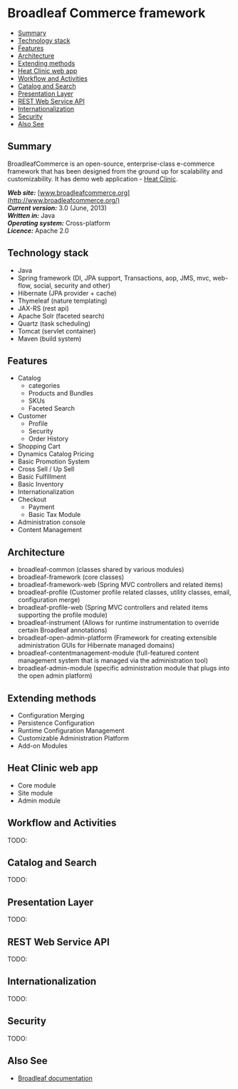 Broadleaf Commerce framework
============================

+ [Summary](#summary)
+ [Technology stack](#technology-stack)
+ [Features](#features)
+ [Architecture](#architecture)
+ [Extending methods](#extending-methods)
+ [Heat Clinic web app](#heat-clinic-web-app)
+ [Workflow and Activities](#workflow-and-Activities)
+ [Catalog and Search](#catalog-and-search)
+ [Presentation Layer](#presentation-layer)
+ [REST Web Service API](#rest-web-service-api)
+ [Internationalization](#internationalization)
+ [Security](#security)
+ [Also See](#also-see)

Summary
-------
BroadleafCommerce is an open-source, enterprise-class e-commerce framework
that has been designed from the ground up for scalability and customizability.
It has demo web application - [Heat Clinic](http://demo.broadleafcommerce.org/heatclinic/).

**_Web site:_** [www.broadleafcommerce.org](http://www.broadleafcommerce.org/) <br/>
**_Current version:_** 3.0 (June, 2013)<br/>
**_Written in:_** Java <br/>
**_Operating system:_** Cross-platform <br/>
**_Licence:_** Apache 2.0

Technology stack
----------------
* Java
* Spring framework (DI, JPA support, Transactions, aop, JMS, mvc, web-flow, social, security and other)
* Hibernate (JPA provider + cache)
* Thymeleaf (nature templating)
* JAX-RS (rest api)
* Apache Solr (faceted search)
* Quartz (task scheduling)
* Tomcat (servlet container)
* Maven (build system)

Features
--------
* Catalog
    - categories
    - Products and Bundles
    - SKUs
    - Faceted Search
* Customer
    - Profile
    - Security
    - Order History
* Shopping Cart
* Dynamics Catalog Pricing
* Basic Promotion System
* Cross Sell / Up Sell
* Basic Fulfillment
* Basic Inventory
* Internationalization
* Checkout
    - Payment
    - Basic Tax Module
* Administration console
* Content Management


Architecture
------------
* broadleaf-common (classes shared by various modules)
* broadleaf-framework (core classes)
* broadleaf-framework-web (Spring MVC controllers and related items)
* broadleaf-profile (Customer profile related classes, utility classes, email, configuration merge)
* broadleaf-profile-web (Spring MVC controllers and related items supporting the profile module)
* broadleaf-instrument (Allows for runtime instrumentation to override certain Broadleaf annotations)
* broadleaf-open-admin-platform (Framework for creating extensible administration GUIs for Hibernate managed domains)
* broadleaf-contentmanagement-module (full-featured content management system that is managed via the administration tool)
* broadleaf-admin-module (specific administration module that plugs into the open admin platform)

Extending methods
-----------------
* Configuration Merging
* Persistence Configuration
* Runtime Configuration Management
* Customizable Administration Platform
* Add-on Modules

Heat Clinic web app
-------------------
* Core module
* Site module
* Admin module

Workflow and Activities
-----------------------
TODO:

Catalog and Search
------------------
TODO:

Presentation Layer
------------------
TODO:

REST Web Service API
--------------------
TODO:

Internationalization
--------------------
TODO:

Security
--------
TODO:

Also See
--------
* [Broadleaf documentation](http://docs.broadleafcommerce.org/core/current)
